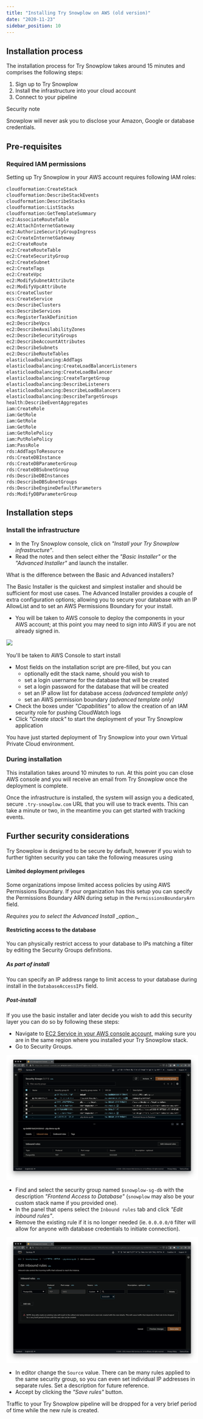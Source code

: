 ```yaml
---
title: "Installing Try Snowplow on AWS (old version)"
date: "2020-11-23"
sidebar_position: 10
---
```


## Installation process

The installation process for Try Snowplow takes around 15 minutes and comprises the following steps:

1. Sign up to Try Snowplow
2. Install the infrastructure into your cloud account
3. Connect to your pipeline

Security note

Snowplow will never ask you to disclose your Amazon, Google or database credentials.

## Pre-requisites

### Required IAM permissions

Setting up Try Snowplow in your AWS account requires following IAM roles:

```text
cloudformation:CreateStack
cloudformation:DescribeStackEvents
cloudformation:DescribeStacks
cloudformation:ListStacks
cloudformation:GetTemplateSummary
ec2:AssociateRouteTable
ec2:AttachInternetGateway
ec2:AuthorizeSecurityGroupIngress
ec2:CreateInternetGateway
ec2:CreateRoute
ec2:CreateRouteTable
ec2:CreateSecurityGroup
ec2:CreateSubnet
ec2:CreateTags
ec2:CreateVpc
ec2:ModifySubnetAttribute
ec2:ModifyVpcAttribute
ecs:CreateCluster
ecs:CreateService
ecs:DescribeClusters
ecs:DescribeServices
ecs:RegisterTaskDefinition
ec2:DescribeVpcs
ec2:DescribeAvailabilityZones
ec2:DescribeSecurityGroups
ec2:DescribeAccountAttributes
ec2:DescribeSubnets
ec2:DescribeRouteTables
elasticloadbalancing:AddTags
elasticloadbalancing:CreateLoadBalancerListeners
elasticloadbalancing:CreateLoadBalancer
elasticloadbalancing:CreateTargetGroup
elasticloadbalancing:DescribeListeners
elasticloadbalancing:DescribeLoadBalancers
elasticloadbalancing:DescribeTargetGroups
health:DescribeEventAggregates
iam:CreateRole
iam:GetRole
iam:GetRole
iam:GetRole
iam:GetRolePolicy
iam:PutRolePolicy
iam:PassRole
rds:AddTagsToResource
rds:CreateDBInstance
rds:CreateDBParameterGroup
rds:CreateDBSubnetGroup
rds:DescribeDBInstances
rds:DescribeDBSubnetGroups
rds:DescribeEngineDefaultParameters
rds:ModifyDBParameterGroup
```

## Installation steps

### Install the infrastructure

- In the Try Snowplow console, click on _"Install your Try Snowplow infrastructure"_.
- Read the notes and then select either the _"Basic Installer"_ or the _"Advanced Installer"_ and launch the installer.

What is the difference between the Basic and Advanced installers?

The Basic Installer is the quickest and simplest installer and should be sufficient for most use cases. The Advanced Installer provides a couple of extra configuration options; allowing you to secure your database with an IP AllowList and to set an AWS Permissions Boundary for your install.

- You will be taken to AWS console to deploy the components in your AWS account; at this point you may need to sign into AWS if you are not already signed in.

![](images/Screenshot-2021-01-12-at-08.37.35.jpg)

You'll be taken to AWS Console to start install

- Most fields on the installation script are pre-filled, but you can
  - optionally edit the stack name, should you wish to
  - set a login username for the database that will be created
  - set a login password for the database that will be created
  - set an IP allow list for database access _(advanced template only)_
  - set an AWS permission boundary _(advanced template only)_
- Check the boxes under _"Capabilities"_ to allow the creation of an IAM security role for pushing CloudWatch logs
- Click _"Create stack"_ to start the deployment of your Try Snowplow application

You have just started deployment of Try Snowplow into your own Virtual Private Cloud environment.

### During installation

This installation takes around 10 minutes to run. At this point you can close AWS console and you will receive an email from Try Snowplow once the deployment is complete.

Once the infrastructure is installed, the system will assign you a dedicated, secure `.try-snowplow.com` URL that you will use to track events. This can take a minute or two, in the meantime you can get started with tracking events.

## Further security considerations

Try Snowplow is designed to be secure by default, however if you wish to further tighten security you can take the following measures using

#### Limited deployment privileges

Some organizations impose limited access policies by using AWS Permissions Boundary. If your organization has this setup you can specify the Permissions Boundary ARN during setup in the `PermissionsBoundaryArn` field.

_Requires you to select the Advanced Install \_option_.\_

#### Restricting access to the database

You can physically restrict access to your database to IPs matching a filter by editing the Security Groups definitions.

##### As part of install

You can specify an IP address range to limit access to your database during install in the `DatabaseAccessIPs` field.

##### Post-install

If you use the basic installer and later decide you wish to add this security layer you can do so by following these steps:

- Navigate to [EC2 Service in your AWS console account](https://console.aws.amazon.com/ec2/v2/home), making sure you are in the same region where you installed your Try Snowplow stack.
- Go to Security Groups.

![](images/Screen-Shot-2020-10-20-at-09.45.43.png)

- Find and select the security group named `$snowplow-sg-db` with the description _"Frontend Access to Database"_ (`snowplow` may also be your custom stack name if you provided one).
- In the panel that opens select the `Inbound rules` tab and click _"Edit inbound rules"_.
- Remove the existing rule if it is no longer needed (ie. `0.0.0.0/0` filter will allow for anyone with database credentials to initiate connection).

![](images/Screen-Shot-2020-10-20-at-09.45.56.png)

- In editor change the `Source` value. There can be many rules applied to the same security group, so you can even set individual IP addresses in separate rules. Set a description for future reference.
- Accept by clicking the _"Save rules"_ button.

Traffic to your Try Snowplow pipeline will be dropped for a very brief period of time while the new rule is created.
